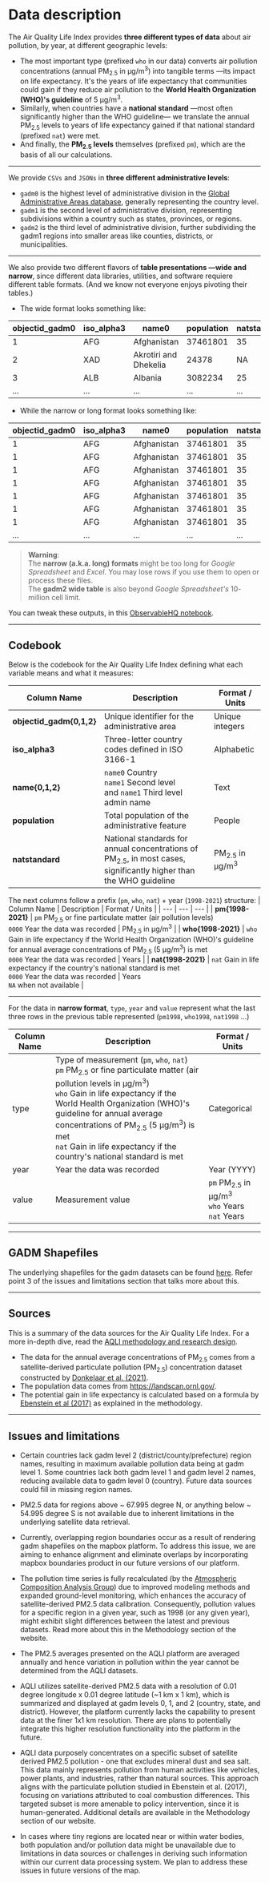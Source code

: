 # Data description
The Air Quality Life Index provides **three different types of data** about air pollution, by year, at different geographic levels:
* The most important type (prefixed `who` in our data) converts air pollution concentrations (annual PM<sub>2.5</sub> in µg/m<sup>3</sup>) into tangible terms —its impact on life expectancy. It's the years of life expectancy that communities could gain if they reduce air pollution to the **World Health Organization (WHO)'s guideline** of 5 µg/m<sup>3</sup>.
* Similarly, when countries have a **national standard** —most often significantly higher than the WHO guideline— we translate the annual PM<sub>2.5</sub> levels to years of life expectancy gained if that national standard (prefixed `nat`) were met.
* And finally, the **PM<sub>2.5</sub> levels** themselves (prefixed `pm`), which are the basis of all our calculations.

---

We provide `CSVs` and `JSONs` in **three different administrative levels**:

* `gadm0` is the highest level of administrative division in the [Global Administrative Areas database](https://gadm.org/), generally representing the country level.
* `gadm1` is the second level of administrative division, representing subdivisions within a country such as states, provinces, or regions. 
* `gadm2` is the third level of administrative division, further subdividing the gadm1 regions into smaller areas like counties, districts, or municipalities.

---

We also provide two different flavors of **table presentations —wide and narrow**, since different data libraries, utilities, and software requiere different table formats. (And we know not everyone enjoys pivoting their tables.)

* The wide format looks something like: 

| objectid_gadm0 | iso_alpha3 | name0 | population | natstandard | pm1998 | pm1999 | pm2000 | pm2001 | pm2002 | ... | nat1998 | nat1999 | nat2000 | nat2001 | nat2002 |
| --- | --- | --- | --- | --- | --- | --- | --- | --- | --- | --- | --- | --- | --- | --- | --- |
| 1 | AFG | Afghanistan | 37461801 | 35 | 10.88 | 10.7 | 11.88 | 13.89 | 13.58 | ... | 0 | 0 | 0 | 0 | 0 |
| 2 | XAD | Akrotiri and Dhekelia | 24378 | NA | 11.74 | 11.67 | 13.73 | 12.67 | 10.96 | ... | NA | NA | NA | NA | NA |
| 3 | ALB | Albania | 3082234 | 25 | 16.86 | 15.43 | 17.33 | 16.42 | 18.07 | ... | 0 | 0 | 0 | 0 | 0 |
| ... | ... | ... | ... | ... | ... | ... | ... | ... | ... | ... | ... | ... | ... | ... | ... |

* While the narrow or long format looks something like:

| objectid_gadm0 | iso_alpha3 | name0 | population | natstandard | year | type | value |
| --- | --- | --- | --- | --- | --- | --- | --- |
| 1 | AFG | Afghanistan | 37461801 | 35 | 1998 | pm | 10.88 |
| 1 | AFG | Afghanistan | 37461801 | 35 | 1999 | pm | 10.7 |
| 1 | AFG | Afghanistan | 37461801 | 35 | 2000 | pm | 11.88 |
| 1 | AFG | Afghanistan | 37461801 | 35 | 1998 | who | 0.58 |
| 1 | AFG | Afghanistan | 37461801 | 35 | ... | ... | ... |
| 1 | AFG | Afghanistan | 37461801 | 35 | 1998 | nat | 0.56 |
| 1 | AFG | Afghanistan | 37461801 | 35 | ... | ... | ... |
| ... | ... | ... | ... | ... | ... | ... | ... |

> **Warning**: <br> The **narrow (a.k.a. long) formats** might be too long for *Google Spreadsheet* and *Excel*. You may lose rows if you use them to open or process these files.<br>The **gadm2 wide table** is also beyond *Google Spreadsheet's* 10- million cell limit.

You can tweak these outputs, in this [ObservableHQ notebook](https://observablehq.com/@fndvit/wide-and-narrow-formats-off-the-csvs).

---
## Codebook
Below is the codebook for the Air Quality Life Index defining what each variable means and what it measures:

| Column Name | Description | Format / Units |
| --- | --- | --- |
| **objectid_gadm{0,1,2}** | Unique identifier for the administrative area | Unique integers |
| **iso_alpha3** | Three-letter country codes defined in ISO 3166-1 | Alphabetic |
| **name{0,1,2}** | `name0` Country<br/>`name1` Second level<br/>  and `name1` Third level admin name | Text |
| **population** | Total population of the administrative feature | People |
| **natstandard** | National standards for annual concentrations of PM<sub>2.5</sub>, in most cases, significantly higher than the WHO guideline | PM<sub>2.5</sub> in µg/m<sup>3</sup> |

The next columns follow a prefix (`pm`, `who`, `nat`) + year (`1998-2021`) structure:
| Column Name | Description | Format / Units |
| --- | --- | --- |
| **pm{1998-2021}** | `pm` PM<sub>2.5</sub> or fine particulate matter (air pollution levels) <br/>`0000` Year the data was recorded | PM<sub>2.5</sub> in µg/m<sup>3</sup> |
| **who{1998-2021}** | `who` Gain in life expectancy if the World Health Organization (WHO)'s guideline for annual average concentrations of PM<sub>2.5</sub> (5 µg/m<sup>3</sup>) is met <br/>`0000` Year the data was recorded | Years |
| **nat{1998-2021}** | `nat` Gain in life expectancy if the country's national standard is met<br/>`0000` Year the data was recorded | Years<br/>`NA` when not available |

---

For the data in **narrow format**, `type`, `year` and `value` represent what the last three rows in the previous table represented (`pm1998`, `who1998`, `nat1998` ...)

| Column Name | Description | Format / Units |
| --- | --- | --- |
| type | Type of measurement (`pm`, `who`, `nat`)<br/> `pm` PM<sub>2.5</sub> or fine particulate matter (air pollution levels in µg/m<sup>3</sup>) <br/>`who` Gain in life expectancy if the World Health Organization (WHO)'s guideline for annual average concentrations of PM<sub>2.5</sub> (5 µg/m<sup>3</sup>) is met <br/>`nat` Gain in life expectancy if the country's national standard is met | Categorical |
| year | Year the data was recorded | Year (YYYY) |
| value | Measurement value | `pm` PM<sub>2.5</sub> in µg/m<sup>3</sup> <br/>`who` Years <br/>`nat` Years |

---

## GADM Shapefiles
The underlying shapefiles for the gadm datasets can be found [here](https://uchicago.box.com/s/w0q0kmxhc1k2q5yuqexqgbd6ssjarg76). Refer point 3 of the issues and limitations section that 
talks more about this.

---

## Sources
This is a summary of the data sources for the Air Quality Life Index. For a more in-depth dive, read the [AQLI methodology and research design](https://aqli.epic.uchicago.edu/about/methodology/). 

* The data for the annual average concentrations of PM<sub>2.5</sub> comes from a satellite-derived particulate pollution (PM<sub>2.5</sub>) concentration dataset constructed by [Donkelaar et al. (2021)](https://sites.wustl.edu/acag/datasets/surface-pm2-5/).
* The population data comes from https://landscan.ornl.gov/.
* The potential gain in life expectancy is calculated based on a formula by [Ebenstein et al (2017)](https://www.pnas.org/doi/full/10.1073/pnas.1616784114) as explained in the methodology.

---
## Issues and limitations
* Certain countries lack gadm level 2 (district/county/prefecture) region names, resulting in maximum available pollution data being at gadm level 1. Some countries lack both gadm level 1 and gadm level 2 names, reducing available data to gadm level 0 (country). Future data sources could fill in missing region names.

* PM2.5 data for regions above ~ 67.995 degree N, or anything below ~ 54.995 degree S is not available due to inherent limitations in the underlying satellite data retrieval.

* Currently, overlapping region boundaries occur as a result of rendering gadm shapefiles on the mapbox platform. To address this issue, we are aiming to enhance alignment and eliminate overlaps by incorporating mapbox boundaries product in our future versions of our platform.

* The pollution time series is fully recalculated (by the [Atmospheric Composition Analysis Group](https://sites.wustl.edu/acag/datasets/surface-pm2-5/)) due to improved modeling methods and expanded ground-level monitoring, which enhances the accuracy of satellite-derived PM2.5 data calibration. Consequently, pollution values for a specific region in a given year, such as 1998 (or any given year), might exhibit slight differences between the latest and previous datasets. Read more about this in the Methodology section of the website.

* The PM2.5 averages presented on the AQLI platform are averaged annually and hence variation in pollution within the year cannot be determined from the AQLI datasets.

* AQLI utilizes satellite-derived PM2.5 data with a resolution of 0.01 degree longitude x 0.01 degree latitude (~1 km x 1 km), which is summarized and displayed at gadm levels 0, 1, and 2 (country, state, and district). However, the platform currently lacks the capability to present data at the finer 1x1 km resolution. There are plans to potentially integrate this higher resolution functionality into the platform in the future.

* AQLI data purposely concentrates on a specific subset of satellite derived PM2.5 pollution - one that excludes mineral dust and sea salt. This data mainly represents pollution from human activities like vehicles, power plants, and industries, rather than natural sources. This approach aligns with the particulate pollution studied in Ebenstein et al. (2017), focusing on variations attributed to coal combustion differences. This targeted subset is more amenable to policy intervention, since it is human-generated. Additional details are available in the Methodology section of our website.

* In cases where tiny regions are located near or within water bodies, both population and/or pollution data might be unavailable due to limitations in data sources or challenges in deriving such information within our current data processing system. We plan to address these issues in future versions of the map.   
 
 
